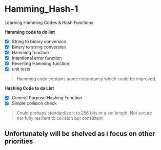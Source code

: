 # Hamming_Hash-1
Learning Hamming Codes &amp; Hash Functions

__Hamming code to do list__
- [x] String to binary conversion
- [x] Binary to string conversion
- [x] Hamming function
- [x] Intentional error function
- [x] Reverting Hamming function
- [x] unit tests

> Hamming code contains some redundancy which could be improved.

__Hashing Code to do List__
- [x] General Purpose Hashing Function
- [x] Simple collision check

> Could perhaps standardize it to 256 bits or a set length.
> Not secure nor fully resilient to collision but consistent


## Unfortunately will be shelved as i focus on other priorities
